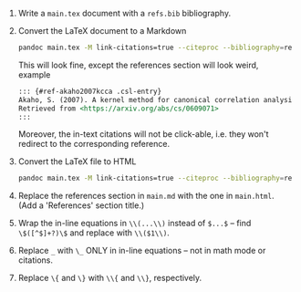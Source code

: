 1. Write a `main.tex` document with a `refs.bib` bibliography.

2. Convert the LaTeX document to a Markdown

    ```bash
    pandoc main.tex -M link-citations=true --citeproc --bibliography=refs.bib --csl=custom.csl --mathjax -s -o main.md
    ```

    This will look fine, except the references section will look weird, example

    ```markdown
    ::: {#ref-akaho2007kcca .csl-entry}
    Akaho, S. (2007). A kernel method for canonical correlation analysis.
    Retrieved from <https://arxiv.org/abs/cs/0609071>
    :::
    ```

    Moreover, the in-text citations will not be click-able, i.e. they won't redirect to the corresponding reference.

3. Convert the LaTeX file to HTML

    ```bash
    pandoc main.tex -M link-citations=true --citeproc --bibliography=refs.bib --csl=custom.csl --mathjax -s -o main.html
    ```

4. Replace the references section in `main.md` with the one in `main.html`. (Add a 'References' section title.)

5. Wrap the in-line equations in `\\(...\\)` instead of `$...$` &ndash; find `\$([^$]+?)\$` and replace with `\\($1\\)`.

6. Replace `_` with `\_` ONLY in in-line equations &ndash; not in math mode or citations.

7. Replace `\{` and `\}` with `\\{` and `\\}`, respectively.